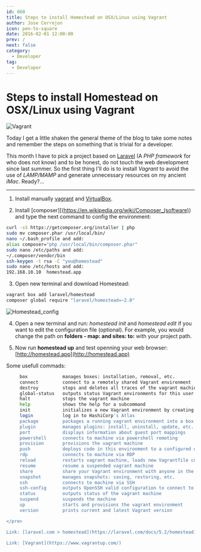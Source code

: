 ```yaml
---
id: 660
title: Steps to install Homestead on OSX/Linux using Vagrant
author: Jose Cerrejon
icon: pen-to-square
date: 2016-02-01 12:00:00
prev: /
next: false
category:
  - Developer
tag:
  - Developer
---
```


# Steps to install Homestead on OSX/Linux using Vagrant

![Vagrant](/images/2016/01/vagrant.png)

Today I get a little shaken the general theme of the blog to take some notes and remember the steps on something that is trivial for a developer.

This month I have to pick a project based on [Laravel](https://laravel.com/) (A *PHP framework* for who does not know) and to be honest, do not touch the web development since last summer. So the first thing I'll do is to install *Vagrant* to avoid the use of *LAMP/MAMP* and generate unnecessary resources on my ancient *iMac*. Ready?...

- - -
1) Install manually [vagrant](http://www.vagrantup.com/downloads.html) and [VirtualBox](https://www.virtualbox.org/wiki/Downloads).

2) Install [composer][(https://en.wikipedia.org/wiki/Composer_(software)) and type the next command to config the environment:

```bash
curl -sS https://getcomposer.org/installer | php
sudo mv composer.phar /usr/local/bin/
nano ~/.bash_profile and add:
alias composer="php /usr/local/bin/composer.phar"
sudo nano /etc/paths and add:
~/.composer/vendor/bin
ssh-keygen -t rsa -C "you@homestead"
sudo nano /etc/hosts and add:
192.168.10.10  homestead.app
```

3) Open new terminal and download Homestead:

```bash
vagrant box add laravel/homestead
composer global require "laravel/homestead=~2.0"
```

![Homestead_config](/images/2016/01/Homestead_config.png)

4) Open a new terminal and run: *homestead init* and *homestead edit* if you want to edit the configuration file (optional). For example, you would change the path on **folders - map: and sites: to:** with your project path.

5) Now run **homestead up** and test openning your web browser: [http://homestead.app](http://homestead.app)

Some usefull commads:

```bash
     box             manages boxes: installation, removal, etc.
     connect         connect to a remotely shared Vagrant environment
     destroy         stops and deletes all traces of the vagrant machine
     global-status   outputs status Vagrant environments for this user
     halt            stops the vagrant machine
     help            shows the help for a subcommand
     init            initializes a new Vagrant environment by creating a Vagrantfile
     login           log in to HashiCorp's Atlas
     package         packages a running vagrant environment into a box
     plugin          manages plugins: install, uninstall, update, etc.
     port            displays information about guest port mappings
     powershell      connects to machine via powershell remoting
     provision       provisions the vagrant machine
     push            deploys code in this environment to a configured destination
     rdp             connects to machine via RDP
     reload          restarts vagrant machine, loads new Vagrantfile configuration
     resume          resume a suspended vagrant machine
     share           share your Vagrant environment with anyone in the world
     snapshot        manages snapshots: saving, restoring, etc.
     ssh             connects to machine via SSH
     ssh-config      outputs OpenSSH valid configuration to connect to the machine
     status          outputs status of the vagrant machine
     suspend         suspends the machine
     up              starts and provisions the vagrant environment
     version         prints current and latest Vagrant version

</pre>

Link: [laravel.com > homestead](https://laravel.com/docs/5.2/homestead)

Link: [Vagrant](https://www.vagrantup.com/)